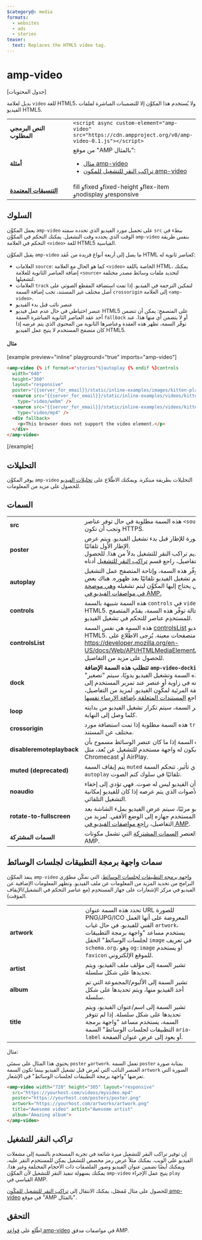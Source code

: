 ```yaml
---
$category@: media
formats:
  - websites
  - ads
  - stories
teaser:
  text: Replaces the HTML5 video tag.
---
```




<!--
       Copyright 2016 The AMP HTML Authors. All Rights Reserved.

       Licensed under the Apache License, Version 2.0 (the "License");
     you may not use this file except in compliance with the License.
     You may obtain a copy of the License at

     http://www.apache.org/licenses/LICENSE-2.0

     Unless required by applicable law or agreed to in writing, software
     distributed under the License is distributed on an "AS-IS" BASIS,
     WITHOUT WARRANTIES OR CONDITIONS OF ANY KIND, either express or implied.
     See the License for the specific language governing permissions and
     limitations under the License.
-->

# amp-video

[جدول المحتويات]

بديل لعلامة `video` للغة HTML5، ولا يُستخدم هذا المكوِّن إلا للتضمينات المباشرة لملفات الفيديو HTML5.

<table>
  <tr>
    <td width="40%"><strong>النص البرمجي المطلوب</strong></td>
    <td><code>&lt;script async custom-element="amp-video" src="https://cdn.ampproject.org/v0/amp-video-0.1.js"&gt;&lt;/script&gt;</code></td>
  </tr>
  <tr>
    <td width="40%"><strong>أمثلة</strong></td>
    <td>من موقع "AMP بالمثال":<ul>
      <li><a href="https://ampbyexample.com/components/amp-video/">مثال amp-video</a></li>
      <li><a href="https://ampbyexample.com/advanced/click-to-play_overlay_for_amp-video/">تراكب النقر للتشغيل للمكون amp-video</a></li></ul></td>
    </tr>
    <tr>
      <td class="col-fourty"><strong><a href="{{g.doc('/content/amp-dev/documentation/guides-and-tutorials/develop/style_and_layout/control_layout.md', locale=doc.locale).url.path}}">التنسيقات المعتمدة</a></strong></td>
      <td>fill وfixed وfixed-height وflex-item وnodisplay وresponsive</td>
    </tr>
  </table>

## السلوك

يعمل المكوِّن `amp-video` على تحميل مورد الفيديو الذي تحدده سمته `src` ببطء في الوقت الذي يحدده وقت التشغيل. يمكنك التحكم في المكوِّن `amp-video` بنفس طريقة التحكم في العلامة `<video>` للغة HTML5 القياسية.

يقبل المكوِّن `amp-video` ما يصل إلى أربعة أنواع فريدة من عُقد HTML كعناصر ثانوية له:

* العلامات `source`: كما هو الحال مع العلامة `<video>` الخاصة باللغة HTML، يمكنك إضافة العناصر الثانوية للعلامة `<source>` لتحديد ملفات وسائط مصدر مختلفة لتشغيلها.
* العلامات `track` لتمكين الترجمة في الفيديو. إذا تمت استضافة المقطع الصوتي على أصل مختلف غير المستند، تجب إضافة السمة `crossorigin` إلى العلامة `<amp-video>`.
* عنصر نائب قبل بدء الفيديو
* عنصر احتياطي في حال عدم عمل فيديو HTML5 على المتصفح: يمكن أن تتضمن أحد عقد العناصر الثانوية المباشرة السمة `fallback` أو لا يتضمن أي منها هذا. عند توفّر السمة، تظهر هذه العقدة وعناصرها الثانوية من المحتوى الذي يتم عرضه إذا كان متصفح المستخدم لا يتيح عمل الفيديو HTML5.

#### مثال

[example preview="inline" playground="true" imports="amp-video"]
```html
<amp-video {% if format=='stories'%}autoplay {% endif %}controls
  width="640"
  height="360"
  layout="responsive"
  poster="{{server_for_email}}/static/inline-examples/images/kitten-playing.png">
  <source src="{{server_for_email}}/static/inline-examples/videos/kitten-playing.webm"
    type="video/webm" />
  <source src="{{server_for_email}}/static/inline-examples/videos/kitten-playing.mp4"
    type="video/mp4" />
  <div fallback>
    <p>This browser does not support the video element.</p>
  </div>
</amp-video>
```
[/example]

## التحليلات

يوفر المكوِّن `amp-video` التحليلات بطريقة مبتكرة. ويمكنك الاطّلاع على [تحليلات الفيديو](https://github.com/ampproject/amphtml/blob/master/extensions/amp-analytics/amp-video-analytics.md) للحصول على مزيد من المعلومات.

## السمات

<table>
  <tr>
    <td width="40%"><strong>src</strong></td>
    <td>هذه السمة مطلوبة في حال توفر عناصر <code>&lt;source&gt;</code> الثانوية. وتجب أن تكون HTTPS.</td>
  </tr>
  <tr>
    <td width="40%"><strong>poster</strong></td>
    <td>يتم عرض صورة للإطار قبل بدء تشغيل الفيديو. ويتم عرض الإطار الأول تلقائيًا.
      <br>
      أو يمكنك تقديم تراكب النقر للتشغيل بدلاً من هذا. للحصول على التفاصيل، راجع قسم <a href="#click-to-play-overlay">تراكب النقر للتشغيل</a> أدناه.</td>
  </tr>
  <tr>
    <td width="40%"><strong>autoplay</strong></td>
    <td>في حال توفّر هذه السمة، وإتاحة المتصفح عمل التشغيل التلقائي، سيتم تشغيل الفيديو تلقائيًا بعد ظهوره. هناك بعض الشروط التي يحتاج إليها المكوِّن ليتم تشغيله <a href="https://github.com/ampproject/amphtml/blob/master/spec/amp-video-interface.md#autoplay">وهي موضحة في مواصفات الفيديو في AMP.</a></td>
  </tr>
  <tr>
    <td width="40%"><strong>controls</strong></td>
    <td>هذه السمة شبيهة بالسمة <code>controls</code> في <code>video</code> للغة HTML5. في حالة توفّر هذه السمة، يقدّم المتصفح للمستخدِم عناصر للتحكم في تشغيل الفيديو.</td>
  </tr>
  <tr>
    <td width="40%"><strong>controlsList</strong></td>
    <td>هذه السمة هي نفس السمة <a href="https://developer.mozilla.org/en-US/docs/Web/API/HTMLMediaElement/controlsList">controlsList</a> لعنصر الفيديو HTML5. ولا تتيحها إلا متصفحات معينة. يُرجى الاطّلاع على <a href="https://developer.mozilla.org/en-US/docs/Web/API/HTMLMediaElement/controlsList">https://developer.mozilla.org/en-US/docs/Web/API/HTMLMediaElement/controlsList</a> للحصول على مزيد من التفاصيل.</td>
  </tr>
  <tr>
    <td width="40%"><strong>dock</strong></td>
    <td><strong>تتطلب هذه السمة الإضافة <code>amp-video-docking</code>.</strong> في حال توفّر هذه السمة وتشغيل الفيديو يدويًا، سيتم "تصغير" الفيديو وتثبيته في زاوية أو عنصر عند تمرير المستخدم إلى خارج المنطقة المرئية لمكّوِن الفيديو.
      لمزيد من التفاصيل، راجع <a href="{{g.doc('/content/amp-dev/documentation/components/reference/amp-video-docking.md', locale=doc.locale).url.path}}">المستندات المتعلقة بإضافة الإرساء نفسها</a>.</td>
  </tr>
  <tr>
    <td width="40%"><strong>loop</strong></td>
    <td>في حال توفّر السمة، سيتم تكرار تشغيل الفيديو من بدايته كلما وصل إلى النهاية.</td>
  </tr>
  <tr>
    <td width="40%"><strong>crossorigin</strong></td>
    <td>هذه السمة مطلوبة إذا تمت استضافة مورد <code>track</code> على أصل مختلف عن المستند.</td>
  </tr>
  <tr>
    <td width="40%"><strong>disableremoteplayback</strong></td>
    <td>تحدد هذه السمة إذا ما كان عنصر الوسائط مسموح بأن يكون له واجهة مستخدم للتشغيل عن بُعد، مثل Chromecast أو AirPlay.</td>
  </tr>
  <tr>
    <td width="40%"><strong>muted (deprecated)</strong></td>
    <td>يتم إيقاف السمة <code>muted</code> ولن يعد لها أي تأثير. تتحكم السمة <code>autoplay</code> تلقائيًا في سلوك كتم الصوت.</td>
  </tr>
  <tr>
    <td width="40%"><strong>noaudio</strong></td>
    <td>توضح السمة أن الفيديو ليس له صوت. فهي تؤدي إلى إخفاء رمز معادلة الأصوات الذي يتم عرضه إذا كان للفيديو إمكانية التشغيل التلقائي.</td>
  </tr>
  <tr>
    <td width="40%"><strong>rotate-to-fullscreen</strong></td>
    <td>إذا كان الفيديو مرئيًا، سيتم عرض الفيديو بملء الشاشة بعد تدوير المستخدم جهازه إلى الوضع الأفقي. لمزيد من التفاصيل، <a href="https://github.com/ampproject/amphtml/blob/master/spec/amp-video-interface.md#rotate-to-fullscreen">راجع مواصفات الفيديو في AMP</a>.</td>
  </tr>
  <tr>
    <td width="40%"><strong>السمات المشتركة</strong></td>
    <td>يتضمن هذا العنصر <a href="{{g.doc('/content/amp-dev/documentation/guides-and-tutorials/learn/common_attributes.md', locale=doc.locale).url.path}}">السمات المشتركة</a> التي تشمل مكونات AMP.</td>
  </tr>
</table>


## سمات واجهة برمجة التطبيقات لجلسات الوسائط

ينفذ المكوِّن `amp-video` [واجهة برمجة التطبيقات لجلسات الوسائط](https://developers.google.com/web/updates/2017/02/media-session)، التي تمكّن مطوّري البرامج من تحديد المزيد من المعلومات عن ملف الفيديو. وتظهر المعلومات الإضافية عن الفيديو في مركز الإشعارات على جهاز المستخدِم (مع عناصر التحكم في التشغيل/الإيقاف المؤقت).

<table>
  <tr>
    <td width="40%"><strong>artwork</strong></td>
    <td>تحدد هذه السمة عنوان URL للصورة PNG/JPG/ICO المعروضة على أنها العمل الفني للفيديو. في حال غياب <code>artwork</code>، يستخدم مساعد "واجهة برمجة التطبيقات لجلسات الوسائط" الحقل <code>image</code> في تعريف <code>schema.org</code>، وهو <code>og:image</code> أو يستخدم <code>favicon</code> للموقع الإلكتروني.</td>
  </tr>
  <tr>
    <td width="40%"><strong>artist</strong></td>
    <td>تشير السمة إلى مؤلف ملف الفيديو، ويتم تحديدها على شكل سلسلة.</td>
  </tr>
  <tr>
    <td width="40%"><strong>album</strong></td>
    <td>تشير السمة إلى الألبوم/المجموعة التي تم أخذ الفيديو منها، ويتم تحديدها على شكل سلسلة.</td>
  </tr>
  <tr>
    <td width="40%"><strong>title</strong></td>
    <td>تشير السمة إلى اسم/عنوان الفيديو، ويتم تحديدها على شكل سلسلة. إذا لم تتوفر السمة، يستخدم مساعد "واجهة برمجة التطبيقات لجلسات الوسائط" السمة <code>aria-label</code> أو يعود إلى عرض عنوان الصفحة.</td>
  </tr>
</table>


مثال:

يحتوي هذا المثال على سمتَي `poster` و`artwork`. تعمل السمة `poster` بمثابة صورة العنصر النائب التي تُعرض قبل تشغيل الفيديو بينما تكون السمة `artwork` الصورة التي تعرضها "واجهة برمجة التطبيقات لجلسات الوسائط" في الإشعار.

```html
<amp-video width="720" height="305" layout="responsive"
  src="https://yourhost.com/videos/myvideo.mp4"
  poster="https://yourhost.com/posters/poster.png"
  artwork="https://yourhost.com/artworks/artwork.png"
  title="Awesome video" artist="Awesome artist"
  album="Amazing album">
</amp-video>
```

## تراكب النقر للتشغيل

إن توفير تراكب النقر للتشغيل ميزة شائعة في تجربة المستخدم بالنسبة إلى مشغلات الفيديو على الويب.  يمكنك مثلاً عرض رمز مخصص للتشغيل يمكن للمستخدِم النقر عليه، ويمكنك أيضًا تضمين عنوان الفيديو وصور الملصقات ذات الأحجام المختلفة وغير هذا.  يمكنك بسهولة تنفيذ النقر للتشغيل لأن المكوِّن `amp-video` يتيح عمل الإجراء `play` القياسي في AMP.

للحصول على مثال مُفصّل، يمكنك الانتقال إلى [تراكب النقر للتشغيل للمكّوِن amp-video](https://ampbyexample.com/advanced/click-to-play_overlay_for_amp-video/) في موقع "AMP بالمثال".

## التحقق

اطّلع على [قواعد amp-video](https://github.com/ampproject/amphtml/blob/master/validator/validator-main.protoascii) في مواصفات مدقق AMP.

